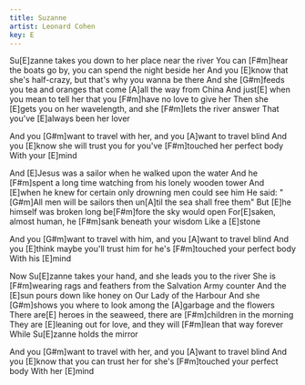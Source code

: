 ```yaml
---
title: Suzanne
artist: Leonard Cohen
key: E
---
```


Su[E]zanne takes you down to her place near the river
You can [F#m]hear the boats go by, you can spend the night beside her
And you [E]know that she's half-crazy, but that's why you wanna be there
And she [G#m]feeds you tea and oranges that come [A]all the way from China
And just[E] when you mean to tell her that you [F#m]have no love to give her
Then she [E]gets you on her wavelength, and she [F#m]lets the river answer
That you've [E]always been her lover

And you [G#m]want to travel with her, and you [A]want to travel blind
And you [E]know she will trust you for you've [F#m]touched her perfect body
With your [E]mind

And [E]Jesus was a sailor when he walked upon the water
And he [F#m]spent a long time watching from his lonely wooden tower
And [E]when he knew for certain only drowning men could see him
He said: "[G#m]All men will be sailors then un[A]til the sea shall free them"
But [E]he himself was broken long be[F#m]fore the sky would open
For[E]saken, almost human, he [F#m]sank beneath your wisdom
Like a [E]stone

And you [G#m]want to travel with him, and you [A]want to travel blind
And you [E]think maybe you'll trust him for he's [F#m]touched your perfect body
With his [E]mind

Now Su[E]zanne takes your hand, and she leads you to the river
She is [F#m]wearing rags and feathers from the Salvation Army counter
And the [E]sun pours down like honey on Our Lady of the Harbour
And she [G#m]shows you where to look among the [A]garbage and the flowers
There are[E] heroes in the seaweed, there are [F#m]children in the morning
They are [E]leaning out for love, and they will [F#m]lean that way forever
While Su[E]zanne holds the mirror

And you [G#m]want to travel with her, and you [A]want to travel blind
And you [E]know that you can trust her for she's [F#m]touched your perfect body
With her [E]mind
